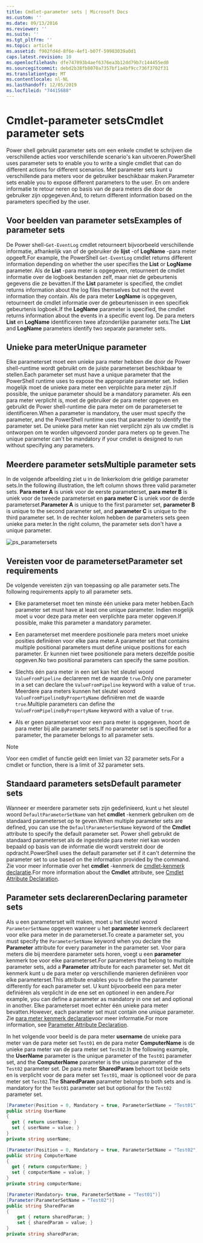 ```yaml
---
title: Cmdlet-parameter sets | Microsoft Docs
ms.custom: ''
ms.date: 09/13/2016
ms.reviewer: ''
ms.suite: ''
ms.tgt_pltfrm: ''
ms.topic: article
ms.assetid: f902fd4d-8f6e-4ef1-b07f-59983039a0d1
caps.latest.revision: 10
ms.openlocfilehash: dfe747893b4aef6376ea3b12dd79b7c144455ed0
ms.sourcegitcommit: debd2b38fb8070a7357bf1a4bf9cc736f3702f31
ms.translationtype: MT
ms.contentlocale: nl-NL
ms.lasthandoff: 12/05/2019
ms.locfileid: "74415688"
---
```

# <a name="cmdlet-parameter-sets"></a><span data-ttu-id="ebabb-102">Cmdlet-parameter sets</span><span class="sxs-lookup"><span data-stu-id="ebabb-102">Cmdlet parameter sets</span></span>

<span data-ttu-id="ebabb-103">Power shell gebruikt parameter sets om een enkele cmdlet te schrijven die verschillende acties voor verschillende scenario's kan uitvoeren.</span><span class="sxs-lookup"><span data-stu-id="ebabb-103">PowerShell uses parameter sets to enable you to write a single cmdlet that can do different actions for different scenarios.</span></span> <span data-ttu-id="ebabb-104">Met parameter sets kunt u verschillende para meters voor de gebruiker beschikbaar maken.</span><span class="sxs-lookup"><span data-stu-id="ebabb-104">Parameter sets enable you to expose different parameters to the user.</span></span> <span data-ttu-id="ebabb-105">En om andere informatie te retour neren op basis van de para meters die door de gebruiker zijn opgegeven.</span><span class="sxs-lookup"><span data-stu-id="ebabb-105">And, to return different information based on the parameters specified by the user.</span></span>

## <a name="examples-of-parameter-sets"></a><span data-ttu-id="ebabb-106">Voor beelden van parameter sets</span><span class="sxs-lookup"><span data-stu-id="ebabb-106">Examples of parameter sets</span></span>

<span data-ttu-id="ebabb-107">De Power shell-`Get-EventLog` cmdlet retourneert bijvoorbeeld verschillende informatie, afhankelijk van of de gebruiker de **lijst** -of **LogName** -para meter opgeeft.</span><span class="sxs-lookup"><span data-stu-id="ebabb-107">For example, the PowerShell `Get-EventLog` cmdlet returns different information depending on whether the user specifies the **List** or **LogName** parameter.</span></span> <span data-ttu-id="ebabb-108">Als de **List** -para meter is opgegeven, retourneert de cmdlet informatie over de logboek bestanden zelf, maar niet de gebeurtenis gegevens die ze bevatten.</span><span class="sxs-lookup"><span data-stu-id="ebabb-108">If the **List** parameter is specified, the cmdlet returns information about the log files themselves but not the event information they contain.</span></span> <span data-ttu-id="ebabb-109">Als de para meter **LogName** is opgegeven, retourneert de cmdlet informatie over de gebeurtenissen in een specifiek gebeurtenis logboek.</span><span class="sxs-lookup"><span data-stu-id="ebabb-109">If the **LogName** parameter is specified, the cmdlet returns information about the events in a specific event log.</span></span> <span data-ttu-id="ebabb-110">De para meters **List** en **LogName** identificeren twee afzonderlijke parameter sets.</span><span class="sxs-lookup"><span data-stu-id="ebabb-110">The **List** and **LogName** parameters identify two separate parameter sets.</span></span>

## <a name="unique-parameter"></a><span data-ttu-id="ebabb-111">Unieke para meter</span><span class="sxs-lookup"><span data-stu-id="ebabb-111">Unique parameter</span></span>

<span data-ttu-id="ebabb-112">Elke parameterset moet een unieke para meter hebben die door de Power shell-runtime wordt gebruikt om de juiste parameterset beschikbaar te stellen.</span><span class="sxs-lookup"><span data-stu-id="ebabb-112">Each parameter set must have a unique parameter that the PowerShell runtime uses to expose the appropriate parameter set.</span></span> <span data-ttu-id="ebabb-113">Indien mogelijk moet de unieke para meter een verplichte para meter zijn.</span><span class="sxs-lookup"><span data-stu-id="ebabb-113">If possible, the unique parameter should be a mandatory parameter.</span></span> <span data-ttu-id="ebabb-114">Als een para meter verplicht is, moet de gebruiker de para meter opgeven en gebruikt de Power shell-runtime die para meter om de parameterset te identificeren.</span><span class="sxs-lookup"><span data-stu-id="ebabb-114">When a parameter is mandatory, the user must specify the parameter, and the PowerShell runtime uses that parameter to identify the parameter set.</span></span> <span data-ttu-id="ebabb-115">De unieke para meter kan niet verplicht zijn als uw cmdlet is ontworpen om te worden uitgevoerd zonder para meters op te geven.</span><span class="sxs-lookup"><span data-stu-id="ebabb-115">The unique parameter can't be mandatory if your cmdlet is designed to run without specifying any parameters.</span></span>

## <a name="multiple-parameter-sets"></a><span data-ttu-id="ebabb-116">Meerdere parameter sets</span><span class="sxs-lookup"><span data-stu-id="ebabb-116">Multiple parameter sets</span></span>

<span data-ttu-id="ebabb-117">In de volgende afbeelding ziet u in de linkerkolom drie geldige parameter sets.</span><span class="sxs-lookup"><span data-stu-id="ebabb-117">In the following illustration, the left column shows three valid parameter sets.</span></span> <span data-ttu-id="ebabb-118">**Para meter A** is uniek voor de eerste parameterset, **para meter B** is uniek voor de tweede parameterset en **para meter C** is uniek voor de derde parameterset.</span><span class="sxs-lookup"><span data-stu-id="ebabb-118">**Parameter A** is unique to the first parameter set, **parameter B** is unique to the second parameter set, and **parameter C** is unique to the third parameter set.</span></span> <span data-ttu-id="ebabb-119">In de rechter kolom hebben de parameters sets geen unieke para meter.</span><span class="sxs-lookup"><span data-stu-id="ebabb-119">In the right column, the parameter sets don't have a unique parameter.</span></span>

![ps_parametersets](../media/ps-parametersets.gif)

## <a name="parameter-set-requirements"></a><span data-ttu-id="ebabb-121">Vereisten voor de parameterset</span><span class="sxs-lookup"><span data-stu-id="ebabb-121">Parameter set requirements</span></span>

<span data-ttu-id="ebabb-122">De volgende vereisten zijn van toepassing op alle parameter sets.</span><span class="sxs-lookup"><span data-stu-id="ebabb-122">The following requirements apply to all parameter sets.</span></span>

- <span data-ttu-id="ebabb-123">Elke parameterset moet ten minste één unieke para meter hebben.</span><span class="sxs-lookup"><span data-stu-id="ebabb-123">Each parameter set must have at least one unique parameter.</span></span> <span data-ttu-id="ebabb-124">Indien mogelijk moet u voor deze para meter een verplichte para meter opgeven.</span><span class="sxs-lookup"><span data-stu-id="ebabb-124">If possible, make this parameter a mandatory parameter.</span></span>

- <span data-ttu-id="ebabb-125">Een parameterset met meerdere positionele para meters moet unieke posities definiëren voor elke para meter.</span><span class="sxs-lookup"><span data-stu-id="ebabb-125">A parameter set that contains multiple positional parameters must define unique positions for each parameter.</span></span> <span data-ttu-id="ebabb-126">Er kunnen niet twee positionele para meters dezelfde positie opgeven.</span><span class="sxs-lookup"><span data-stu-id="ebabb-126">No two positional parameters can specify the same position.</span></span>

- <span data-ttu-id="ebabb-127">Slechts één para meter in een set kan het sleutel woord `ValueFromPipeline` declareren met de waarde `true`.</span><span class="sxs-lookup"><span data-stu-id="ebabb-127">Only one parameter in a set can declare the `ValueFromPipeline` keyword with a value of `true`.</span></span>
  <span data-ttu-id="ebabb-128">Meerdere para meters kunnen het sleutel woord `ValueFromPipelineByPropertyName` definiëren met de waarde `true`.</span><span class="sxs-lookup"><span data-stu-id="ebabb-128">Multiple parameters can define the `ValueFromPipelineByPropertyName` keyword with a value of `true`.</span></span>

- <span data-ttu-id="ebabb-129">Als er geen parameterset voor een para meter is opgegeven, hoort de para meter bij alle parameter sets.</span><span class="sxs-lookup"><span data-stu-id="ebabb-129">If no parameter set is specified for a parameter, the parameter belongs to all parameter sets.</span></span>

> [!NOTE]
> <span data-ttu-id="ebabb-130">Voor een cmdlet of functie geldt een limiet van 32 parameter sets.</span><span class="sxs-lookup"><span data-stu-id="ebabb-130">For a cmdlet or function, there is a limit of 32 parameter sets.</span></span>

## <a name="default-parameter-sets"></a><span data-ttu-id="ebabb-131">Standaard parameters sets</span><span class="sxs-lookup"><span data-stu-id="ebabb-131">Default parameter sets</span></span>

<span data-ttu-id="ebabb-132">Wanneer er meerdere parameter sets zijn gedefinieerd, kunt u het sleutel woord `DefaultParameterSetName` van het **cmdlet** -kenmerk gebruiken om de standaard parameterset op te geven.</span><span class="sxs-lookup"><span data-stu-id="ebabb-132">When multiple parameter sets are defined, you can use the `DefaultParameterSetName` keyword of the **Cmdlet** attribute to specify the default parameter set.</span></span> <span data-ttu-id="ebabb-133">Power shell gebruikt de standaard parameterset als de ingestelde para meter niet kan worden bepaald op basis van de informatie die wordt verstrekt door de opdracht.</span><span class="sxs-lookup"><span data-stu-id="ebabb-133">PowerShell uses the default parameter set if it can't determine the parameter set to use based on the information provided by the command.</span></span> <span data-ttu-id="ebabb-134">Zie voor meer informatie over het **cmdlet** -kenmerk de [cmdlet-kenmerk declaratie](./cmdlet-attribute-declaration.md).</span><span class="sxs-lookup"><span data-stu-id="ebabb-134">For more information about the **Cmdlet** attribute, see [Cmdlet Attribute Declaration](./cmdlet-attribute-declaration.md).</span></span>

## <a name="declaring-parameter-sets"></a><span data-ttu-id="ebabb-135">Parameter sets declareren</span><span class="sxs-lookup"><span data-stu-id="ebabb-135">Declaring parameter sets</span></span>

<span data-ttu-id="ebabb-136">Als u een parameterset wilt maken, moet u het sleutel woord `ParameterSetName` opgeven wanneer u het **parameter** kenmerk declareert voor elke para meter in de parameterset.</span><span class="sxs-lookup"><span data-stu-id="ebabb-136">To create a parameter set, you must specify the `ParameterSetName` keyword when you declare the **Parameter** attribute for every parameter in the parameter set.</span></span> <span data-ttu-id="ebabb-137">Voor para meters die bij meerdere parameter sets horen, voegt u een **parameter** kenmerk toe voor elke parameterset.</span><span class="sxs-lookup"><span data-stu-id="ebabb-137">For parameters that belong to multiple parameter sets, add a **Parameter** attribute for each parameter set.</span></span> <span data-ttu-id="ebabb-138">Met dit kenmerk kunt u de para meter op verschillende manieren definiëren voor elke parameterset.</span><span class="sxs-lookup"><span data-stu-id="ebabb-138">This attribute enables you to define the parameter differently for each parameter set.</span></span> <span data-ttu-id="ebabb-139">U kunt bijvoorbeeld een para meter definiëren als verplicht in de ene set en optioneel in een andere.</span><span class="sxs-lookup"><span data-stu-id="ebabb-139">For example, you can define a parameter as mandatory in one set and optional in another.</span></span> <span data-ttu-id="ebabb-140">Elke parameterset moet echter één unieke para meter bevatten.</span><span class="sxs-lookup"><span data-stu-id="ebabb-140">However, each parameter set must contain one unique parameter.</span></span> <span data-ttu-id="ebabb-141">Zie [para meter kenmerk declaratie](parameter-attribute-declaration.md)voor meer informatie.</span><span class="sxs-lookup"><span data-stu-id="ebabb-141">For more information, see [Parameter Attribute Declaration](parameter-attribute-declaration.md).</span></span>

<span data-ttu-id="ebabb-142">In het volgende voor beeld is de para meter **username** de unieke para meter van de para meter set `Test01` en de para meter **ComputerName** is de unieke para meter van de para meter set `Test02`.</span><span class="sxs-lookup"><span data-stu-id="ebabb-142">In the following example, the **UserName** parameter is the unique parameter of the `Test01` parameter set, and the **ComputerName** parameter is the unique parameter of the `Test02` parameter set.</span></span> <span data-ttu-id="ebabb-143">De para meter **SharedParam** behoort tot beide sets en is verplicht voor de para meter set `Test01`, maar is optioneel voor de para meter set `Test02`.</span><span class="sxs-lookup"><span data-stu-id="ebabb-143">The **SharedParam** parameter belongs to both sets and is mandatory for the `Test01` parameter set but optional for the `Test02` parameter set.</span></span>

```csharp
[Parameter(Position = 0, Mandatory = true, ParameterSetName = "Test01")]
public string UserName
{
  get { return userName; }
  set { userName = value; }
}
private string userName;

[Parameter(Position = 0, Mandatory = true, ParameterSetName = "Test02")]
public string ComputerName
{
  get { return computerName; }
  set { computerName = value; }
}
private string computerName;

[Parameter(Mandatory= true, ParameterSetName = "Test01")]
[Parameter(ParameterSetName = "Test02")]
public string SharedParam
{
    get { return sharedParam; }
    set { sharedParam = value; }
}
private string sharedParam;
```
